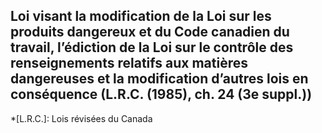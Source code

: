## Loi visant la modification de la Loi sur les produits dangereux et du Code canadien du travail, l’édiction de la Loi sur le contrôle des renseignements relatifs aux matières dangereuses et la modification d’autres lois en conséquence (L.R.C. (1985), ch. 24 (3e suppl.))
  *[L.R.C.]: Lois révisées du Canada
